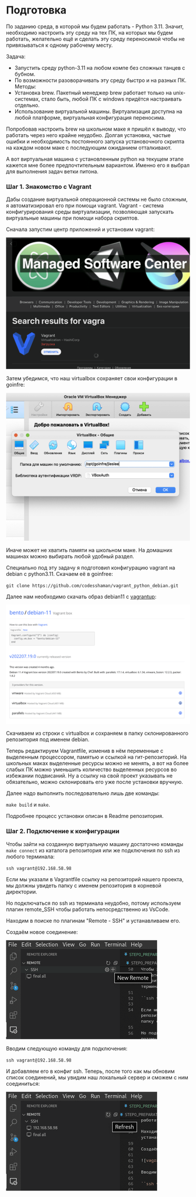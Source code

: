 # Подготовка

По заданию среда, в которой мы будем работать - Python 3.11. Значит, необходимо настроить эту среду на тех ПК, на которых мы будем работать, желательно ещё и сделать эту среду переносимой чтобы не привязываться к одному рабочему месту.

Задача: 
- Запустить среду python-3.11 на любом компе без сложных танцев с бубном.
- По возможности разоворачивать эту среду быстро и на разных ПК.
Методы: 
- Установка brew. Пакетный менеджер brew работает только на unix-системах, стало быть, любой ПК с windows придётся настраивать отдельно.
- Использование виртуальной машины. Виртуализация доступна на любой платформе, виртуальная конфигурация переносима.

Попробовав настроить brew на школьном маке я пришёл к выводу, что работать через него крайне неудобно. Долгая установка, частые ошибки и необходимость постоянного запуска установочного скрипта на каждом новом маке с последующим ожиданием отталкивают.

А вот виртуальная машина с установленным python на текущем этапе кажется мне более предпочтительным вариантом. Именно его я выбрал для выполнения задач ветки питона.

### Шаг 1. Знакомство с Vagrant

Дабы создание виртуальной операционной системы не было сложным, я автоматизировал его при помощи vagrant. Vagrant - система конфигурирования среды виртуализации, позволяющая запускать виртуальные машины при помощи набора скриптов.

Сначала запустим центр приложений и установим vagrant:

![vagrant](media/vagrant/step_00.png)

Затем убедимся, что наш virtualbox сохраняет свои конфигурации в goinfre:

![vagrant](media/vagrant/step_02.png)

Иначе может не хватить памяти на школьном маке. На домашних машинах можно выбирать любой удобный раздел.

Специально под эту задачу я подготовил конфигурацию vagrant на debian с python3.11. Скачаем её в goinfree:

``git clone https://github.com/codesshaman/vagrant_python_debian.git``

Далее нам необходимо скачать образ debian11 с [vagrantup](https://app.vagrantup.com/bento/boxes/debian-11 "vagrantup"):

![vagrant](media/vagrant/step_01.png)

Скачиваем из строки с virtualbox и сохраняем в папку склонированного репозитория под именем debian.

Теперь редактируем Vagrantfile, изменив в нём переменные с выделенным процессором, памятью и ссылкой на гит-репозиторий. На школьных маках выделенные ресурсы можно не менять, а вот на более слабых ПК можно уменьшить количество выделенных ресурсов во избежании подвисаний. Ну а ссылку на свой проект указывать не обязательно, можно склонировать его уже после установки вручную.

Далее надо выполнить последовательно лишь две команды:

``make build`` и ``make``.

Подробнее процесс установки описан в Readme репозитория.

### Шаг 2. Подключение к конфигурации

Чтобы зайти на созданную виртуальную машину достаточно команды ``make connect`` из каталога репозитория или же подключения по ssh из любого терминала:

``ssh vagrant@192.168.58.98``

Если мы указали в Vagrantfile ссылку на репозиторий нашего проекта, мы должны увидеть папку с именем репозитория в корневой директории.

Но подключаться по ssh из терминала неудобно, потому используем плагин remote_SSH чтобы работать непосредственно из VsCode.

Находим в поиске по плагинам "Remote - SSH" и устанавливаем его.

Создаём новое соединение:

![vagrant](media/vagrant/step_03.png)

Вводим следующую команду для подключения:

``ssh vagrant@192.168.58.98``

И добавляем его в конфиг ssh. Теперь, после того как мы обновим список соединений, мы увидим наш локальный сервер и сможем с ним соединиться:

![vagrant](media/vagrant/step_04.png)
